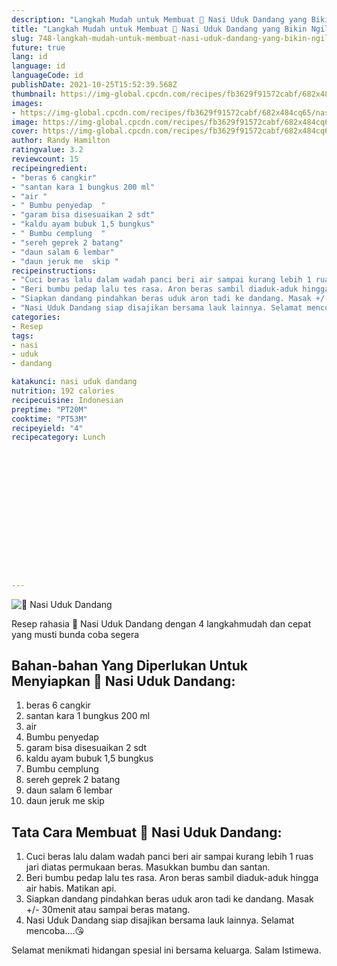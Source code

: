 ```yaml
---
description: "Langkah Mudah untuk Membuat 🍚 Nasi Uduk Dandang yang Bikin Ngiler"
title: "Langkah Mudah untuk Membuat 🍚 Nasi Uduk Dandang yang Bikin Ngiler"
slug: 748-langkah-mudah-untuk-membuat-nasi-uduk-dandang-yang-bikin-ngiler
future: true
lang: id
language: id
languageCode: id
publishDate: 2021-10-25T15:52:39.568Z 
thumbnail: https://img-global.cpcdn.com/recipes/fb3629f91572cabf/682x484cq65/nasi-uduk-dandang-foto-resep-utama.png
images:
- https://img-global.cpcdn.com/recipes/fb3629f91572cabf/682x484cq65/nasi-uduk-dandang-foto-resep-utama.png
image: https://img-global.cpcdn.com/recipes/fb3629f91572cabf/682x484cq65/nasi-uduk-dandang-foto-resep-utama.png
cover: https://img-global.cpcdn.com/recipes/fb3629f91572cabf/682x484cq65/nasi-uduk-dandang-foto-resep-utama.png
author: Randy Hamilton
ratingvalue: 3.2
reviewcount: 15
recipeingredient:
- "beras 6 cangkir"
- "santan kara 1 bungkus 200 ml"
- "air "
- " Bumbu penyedap  "
- "garam bisa disesuaikan 2 sdt"
- "kaldu ayam bubuk 1,5 bungkus"
- " Bumbu cemplung  "
- "sereh geprek 2 batang"
- "daun salam 6 lembar"
- "daun jeruk me  skip "
recipeinstructions:
- "Cuci beras lalu dalam wadah panci beri air sampai kurang lebih 1 ruas jari diatas permukaan beras. Masukkan bumbu dan santan."
- "Beri bumbu pedap lalu tes rasa. Aron beras sambil diaduk-aduk hingga air habis. Matikan api."
- "Siapkan dandang pindahkan beras uduk aron tadi ke dandang. Masak +/- 30menit atau sampai beras matang."
- "Nasi Uduk Dandang siap disajikan bersama lauk lainnya. Selamat mencoba....😘"
categories:
- Resep
tags:
- nasi
- uduk
- dandang

katakunci: nasi uduk dandang 
nutrition: 192 calories
recipecuisine: Indonesian
preptime: "PT20M"
cooktime: "PT53M"
recipeyield: "4"
recipecategory: Lunch


     
    
    
    
    
    
    
    
    
    
    
      
    
---
```



![🍚 Nasi Uduk Dandang](https://img-global.cpcdn.com/recipes/fb3629f91572cabf/682x484cq65/nasi-uduk-dandang-foto-resep-utama.png)

Resep rahasia 🍚 Nasi Uduk Dandang    dengan 4 langkahmudah dan cepat yang musti bunda coba segera

<!--inarticleads1-->

## Bahan-bahan Yang Diperlukan Untuk Menyiapkan 🍚 Nasi Uduk Dandang:

1. beras 6 cangkir
1. santan kara 1 bungkus 200 ml
1. air 
1.  Bumbu penyedap  
1. garam bisa disesuaikan 2 sdt
1. kaldu ayam bubuk 1,5 bungkus
1.  Bumbu cemplung  
1. sereh geprek 2 batang
1. daun salam 6 lembar
1. daun jeruk me  skip 



<!--inarticleads2-->

## Tata Cara Membuat 🍚 Nasi Uduk Dandang:

1. Cuci beras lalu dalam wadah panci beri air sampai kurang lebih 1 ruas jari diatas permukaan beras. Masukkan bumbu dan santan.
1. Beri bumbu pedap lalu tes rasa. Aron beras sambil diaduk-aduk hingga air habis. Matikan api.
1. Siapkan dandang pindahkan beras uduk aron tadi ke dandang. Masak +/- 30menit atau sampai beras matang.
1. Nasi Uduk Dandang siap disajikan bersama lauk lainnya. Selamat mencoba....😘




Selamat menikmati hidangan spesial ini bersama keluarga. Salam Istimewa.
